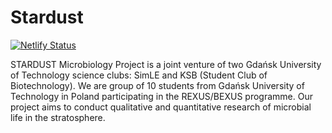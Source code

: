 # Stardust

[![Netlify Status](https://api.netlify.com/api/v1/badges/a1d375d8-0425-4d32-8cb5-6e9e7cbb2119/deploy-status)](https://app.netlify.com/sites/trusting-yonath-24a3b4/deploys)


STARDUST Microbiology Project is a joint venture of two Gdańsk University of Technology science clubs: SimLE and KSB (Student Club of Biotechnology). We are group of 10 students from Gdańsk University of Technology in Poland participating in the REXUS/BEXUS programme. Our project aims to conduct qualitative and quantitative research of microbial life in the stratosphere.